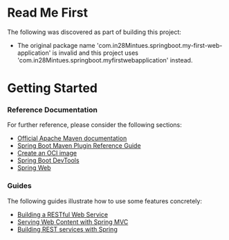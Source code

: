 # Read Me First
The following was discovered as part of building this project:

* The original package name 'com.in28Mintues.springboot.my-first-web-application' is invalid and this project uses 'com.in28Mintues.springboot.myfirstwebapplication' instead.

# Getting Started

### Reference Documentation
For further reference, please consider the following sections:

* [Official Apache Maven documentation](https://maven.apache.org/guides/index.html)
* [Spring Boot Maven Plugin Reference Guide](https://docs.spring.io/spring-boot/docs/3.0.0-M3/maven-plugin/reference/html/)
* [Create an OCI image](https://docs.spring.io/spring-boot/docs/3.0.0-M3/maven-plugin/reference/html/#build-image)
* [Spring Boot DevTools](https://docs.spring.io/spring-boot/docs/3.0.0-M3/reference/htmlsingle/#using.devtools)
* [Spring Web](https://docs.spring.io/spring-boot/docs/3.0.0-M3/reference/htmlsingle/#web)

### Guides
The following guides illustrate how to use some features concretely:

* [Building a RESTful Web Service](https://spring.io/guides/gs/rest-service/)
* [Serving Web Content with Spring MVC](https://spring.io/guides/gs/serving-web-content/)
* [Building REST services with Spring](https://spring.io/guides/tutorials/rest/)


